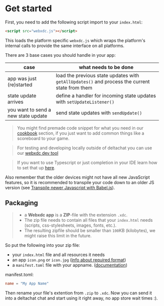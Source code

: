 # Get started

First, you need to add the following script import to your `index.html`:

```html
<script src="webxdc.js"></script>
```

This loads the platform specific `webxdc.js` which wraps the platform's internal calls to provide the same interface on all platforms.

There are 3 base cases you should handle in your app:

| case                                | what needs to be done                                                                          |
| ----------------------------------- | ---------------------------------------------------------------------------------------------- |
| app was just (re)started            | load the previous state updates with `getAllUpdates()` and process the current state from them |
| state update arrives                | define a handler for incoming state updates with `setUpdateListener()`                         |
| you want to send a new state update | send state updates with `sendUpdate()`                                                         |

> You might find premade code snippet for what you need in our [cookbook](./04_cookbook.md) section, if you just want to add common things like a scoreboard to your game.

> For testing and developing locally outside of deltachat you can use our [webxdc dev tool](./02_02_dev_tool.md)

> If you want to use Typescript or just completion in your IDE learn how to set that up [here](./05_02_typescript.md).

Also remember that the older devices might not have all new JavaScript features,
so it is recommended to transpile your code down to an older JS version (see [Transpile newer Javascript with Babel.js](./05_01_babel.md)).

## Packaging

> - a **Webxdc app** is a **ZIP**-file with the extension `.xdc`.
> - The zip file needs to contain all files that your `index.html` needs (scripts, css-stylesheets, images, fonts, etc.).
> - The resulting zipfile should be smaller than `100`KB (kilobytes), we might raise this limit in the future.

So put the following into your zip file:

- your `index.html` file and all resources it needs
- an app `icon.png` or `icon.jpg` ([info about required format](./03_api_reference.md#app-icon))
- a `manifest.toml` file with your appname. ([documentation](./03_api_reference.md#manifest-file))

manifest.toml:

```toml
name = "My App Name"
```

Then rename your file's extention from `.zip` to `.xdc`.
Now you can send it into a deltachat chat and start using it right away, no app store wait times :).
